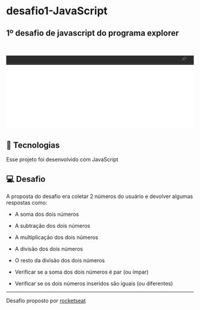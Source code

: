# desafio1-JavaScript

## 1º desafio de javascript do programa explorer
<br>


![apresentacão do desafio](assets/apresentacao.gif)

## 🚀 Tecnologias

Esse projeto foi desenvolvido com JavaScript

## 💻 Desafio

A proposta do desafio era coletar 2 números do usuário e devolver algumas respostas como:

- A soma dos dois números
- A subtração dos dois números
- A multiplicação dos dois números
- A divisão dos dois números
- O resto da divisão dos dois números

- Verificar se a soma dos dois números é par (ou ímpar)
- Verificar se os dois números inseridos são iguais (ou diferentes)

---

Desafio proposto por [rocketseat](https://https://www.rocketseat.com.br/)
